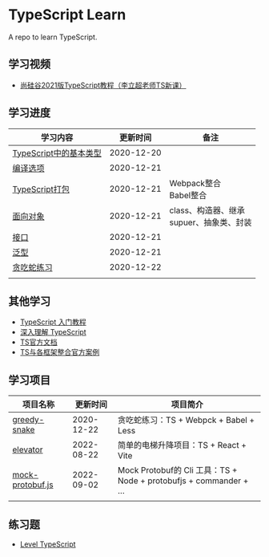# **TypeScript Learn**

A repo to learn TypeScript.

## **学习视频**

- [尚硅谷2021版TypeScript教程（李立超老师TS新课）](https://www.bilibili.com/video/BV1Xy4y1v7S2?p=6)

## **学习进度**

| **学习内容**                                                                       | **更新时间**   | **备注**                                |
|--------------------------------------------------------------------------------|------------|---------------------------------------|
| [TypeScript中的基本类型](https://github.com/JasonkayZK/typescript_learn/tree/1-type) | 2020-12-20 |                                       |
| [编译选项](https://github.com/JasonkayZK/typescript_learn/tree/2-compile-options)  | 2020-12-21 |                                       |
| [TypeScript打包](https://github.com/JasonkayZK/typescript_learn/tree/3-webpack)  | 2020-12-21 | Webpack整合<br />Babel整合                |
| [面向对象](https://github.com/JasonkayZK/typescript_learn/tree/4-OOP)              | 2020-12-21 | class、构造器、继承<br />supuer、抽象类、封装<br /> |
| [接口](https://github.com/JasonkayZK/typescript_learn/tree/5-interface)          | 2020-12-21 |                                       |
| [泛型](https://github.com/JasonkayZK/typescript_learn/tree/6-generic)            | 2020-12-21 |                                       |
| [贪吃蛇练习](https://github.com/JasonkayZK/typescript_learn/tree/greedy-snake)      | 2020-12-22 |                                       |
|                                                                                |            |                                       |

## **其他学习**

- [TypeScript 入门教程](https://ts.xcatliu.com/)
- [深入理解 TypeScript](https://jkchao.github.io/typescript-book-chinese/)
- [TS官方文档](https://www.tslang.cn/docs/home.html)
- [TS与各框架整合官方案例](https://www.tslang.cn/samples/index.html)

## **学习项目**

| 项目名称                                                                             | 更新时间       | 项目简介                                                         |
|----------------------------------------------------------------------------------|------------|--------------------------------------------------------------|
| [greedy-snake](https://github.com/JasonkayZK/typescript_learn/tree/greedy-snake) | 2020-12-22 | 贪吃蛇练习：TS + Webpck + Babel + Less                             |
| [elevator](https://github.com/JasonkayZK/typescript-learn/tree/elevator)         | 2022-08-22 | 简单的电梯升降项目：TS + React + Vite                                  |
| [mock-protobuf.js](https://github.com/JasonkayZK/mock-protobuf.js)               | 2022-09-02 | Mock Protobuf的 Cli 工具：TS + Node + protobufjs + commander + … |
|                                                                                  |            |                                                              |

## **练习题**

- [Level TypeScript](https://type-level-typescript.com/)


